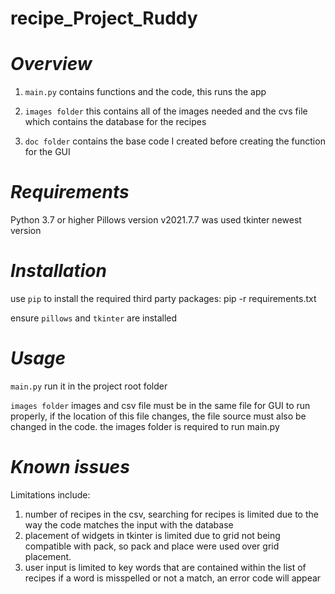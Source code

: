# recipe_Project_Ruddy

_**Overview**_
====================

1. ``main.py`` contains functions and the code, this runs the app

1. ``images folder`` this contains all of the images needed and the 
cvs file which contains the database for the recipes 

1. ``doc folder`` contains the base code I created before creating the function for the GUI

_**Requirements**_
====================

Python 3.7 or higher
Pillows version v2021.7.7 was used
tkinter newest version

_**Installation**_
====================

use ``pip`` to install the required third party packages: pip -r requirements.txt

ensure ``pillows`` and ``tkinter`` are installed

_**Usage**_
====================

``main.py`` run it in the project root folder

``images folder`` images and csv file must be in the same file for GUI to run properly, if 
the location of this file changes, the file source must also be changed in the code. the images folder is required to run main.py

_**Known issues**_
====================

Limitations include:

1. number of recipes in the csv, searching for recipes is limited due to the way the code matches the input with the database
1. placement of widgets in tkinter is limited due to grid not being compatible with pack, so pack and place were used over 
grid placement. 
1. user input is limited to key words that are contained within the list of recipes
if a word is misspelled or not a match, an error code will appear
